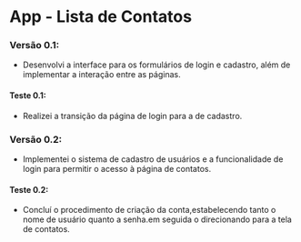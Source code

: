# App - Lista de Contatos

### Versão 0.1:
- Desenvolvi a interface para os formulários de login e cadastro, além de implementar a interação entre as páginas.

#### Teste 0.1:
- Realizei a transição da página de login para a de cadastro.

### Versão 0.2:
- Implementei o sistema de cadastro de usuários e a funcionalidade de login para permitir o acesso à página de contatos.

#### Teste 0.2:
- Concluí o procedimento de criação da conta,estabelecendo tanto o nome de usuário quanto a senha.em seguida o direcionando para a tela de contatos.


